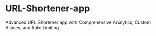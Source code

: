 # URL-Shortener-app
Advanced URL Shortener app with Comprehensive Analytics, Custom Aliases, and Rate Limiting
